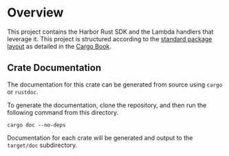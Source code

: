 # Overview

This project contains the Harbor Rust SDK and the Lambda handlers that leverage
it. This project is structured according to the [standard package layout](https://doc.rust-lang.org/cargo/guide/project-layout.html)
as detailed in the [Cargo Book](https://doc.rust-lang.org/cargo/index.html).

## Crate Documentation

The documentation for this crate can be generated from source using `cargo` or `rustdoc`.

To generate the documentation, clone the repository, and then run the
following command from this directory.

```shell
cargo doc --no-deps
```

Documentation for each crate will be generated and output to the `target/doc` subdirectory.
